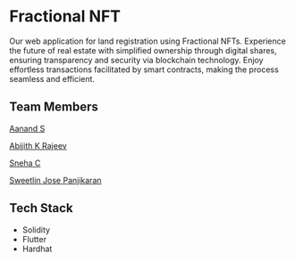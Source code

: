 # Fractional NFT

Our web application for land registration using Fractional NFTs. Experience the future of real estate with simplified ownership through digital shares, ensuring transparency and security via blockchain technology. Enjoy effortless transactions facilitated by smart contracts, making the process seamless and efficient.

## Team Members
[Aanand S](https://www.github.com/unniznd/)

[Abijith K Rajeev](https://github.com/Abhijithkrajeev)

[Sneha C](https://github.com/Sneha-C-Dev)

[Sweetlin Jose Panjikaran](https://github.com/)

## Tech Stack
- Solidity
- Flutter
- Hardhat



